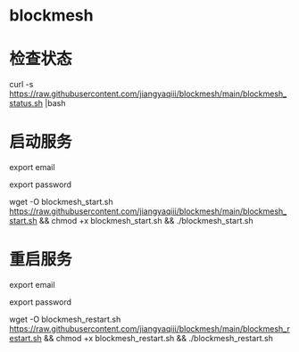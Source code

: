 # blockmesh

# 检查状态
curl -s https://raw.githubusercontent.com/jiangyaqiii/blockmesh/main/blockmesh_status.sh |bash

# 启动服务
export email

export password

wget -O blockmesh_start.sh https://raw.githubusercontent.com/jiangyaqiii/blockmesh/main/blockmesh_start.sh && chmod +x blockmesh_start.sh && ./blockmesh_start.sh

# 重启服务
export email

export password

wget -O blockmesh_restart.sh https://raw.githubusercontent.com/jiangyaqiii/blockmesh/main/blockmesh_restart.sh && chmod +x blockmesh_restart.sh && ./blockmesh_restart.sh

